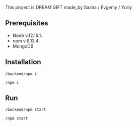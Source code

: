 
This project is DREAM GIFT  made_by Sasha / Evgeniy / Yuriy

## **Prerequisites**
* Node v.12.16.1.
* npm v.6.13.4.
* MongoDB

## **Installation**
`/backend/npm i`

`/npm i`


## **Run**
`/backend/npm start`

`/npm start`
